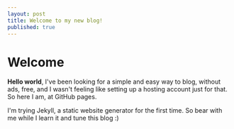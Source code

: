 ```yaml
---
layout: post
title: Welcome to my new blog!
published: true
---
```


# Welcome

**Hello world**, I've been looking for a simple and easy way to blog, without ads, free, and I wasn't feeling like setting up a hosting account just for that. So here I am, at GitHub pages.

I'm trying Jekyll, a static website generator for the first time. So bear with me while I learn it and tune this blog :)

